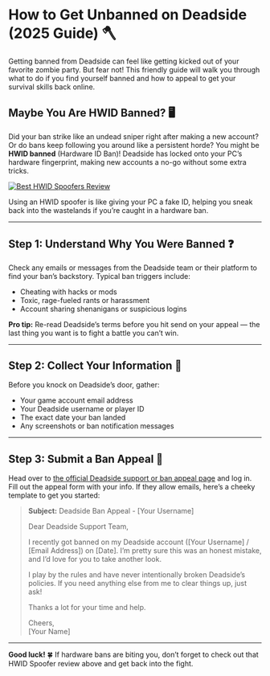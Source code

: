 # How to Get Unbanned on Deadside (2025 Guide) 🪓

Getting banned from Deadside can feel like getting kicked out of your favorite zombie party. But fear not! This friendly guide will walk you through what to do if you find yourself banned and how to appeal to get your survival skills back online.

## Maybe You Are HWID Banned? 🖥️

Did your ban strike like an undead sniper right after making a new account? Or do bans keep following you around like a persistent horde? You might be **HWID banned** (Hardware ID Ban)! Deadside has locked onto your PC’s hardware fingerprint, making new accounts a no-go without some extra tricks.

[![Best HWID Spoofers Review](https://img.shields.io/badge/Best%20HWID%20Spoofers-Read%20Review-brightgreen?style=for-the-badge&logo=origin)](https://hwid-spoofer.mystrikingly.com/)

Using an HWID spoofer is like giving your PC a fake ID, helping you sneak back into the wastelands if you’re caught in a hardware ban.

---

## Step 1: Understand Why You Were Banned ❓

Check any emails or messages from the Deadside team or their platform to find your ban’s backstory. Typical ban triggers include:
- Cheating with hacks or mods  
- Toxic, rage-fueled rants or harassment  
- Account sharing shenanigans or suspicious logins  

**Pro tip:** Re-read Deadside’s terms before you hit send on your appeal — the last thing you want is to fight a battle you can’t win.

---

## Step 2: Collect Your Information 📝

Before you knock on Deadside’s door, gather:
- Your game account email address  
- Your Deadside username or player ID  
- The exact date your ban landed  
- Any screenshots or ban notification messages  

---

## Step 3: Submit a Ban Appeal 📧

Head over to [the official Deadside support or ban appeal page](https://help.ea.com/en/help/account/information-about-banned-or-suspended-accounts/) and log in. Fill out the appeal form with your info. If they allow emails, here’s a cheeky template to get you started:

> **Subject:** Deadside Ban Appeal - [Your Username]  
>  
> Dear Deadside Support Team,  
>  
> I recently got banned on my Deadside account ([Your Username] / [Email Address]) on [Date]. I’m pretty sure this was an honest mistake, and I’d love for you to take another look.  
>  
> I play by the rules and have never intentionally broken Deadside’s policies. If you need anything else from me to clear things up, just ask!  
>  
> Thanks a lot for your time and help.  
>  
> Cheers,  
> [Your Name]

---

**Good luck!** 🍀 If hardware bans are biting you, don’t forget to check out that HWID Spoofer review above and get back into the fight.